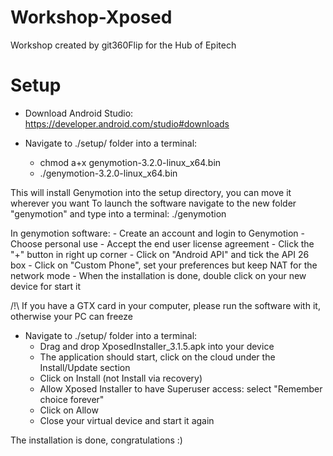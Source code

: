 # Workshop-Xposed
Workshop created by git360Flip for the Hub of Epitech

# Setup
- Download Android Studio: https://developer.android.com/studio#downloads

- Navigate to ./setup/ folder into a terminal:
	- chmod a+x genymotion-3.2.0-linux_x64.bin
	- ./genymotion-3.2.0-linux_x64.bin

This will install Genymotion into the setup directory, you can move it wherever you want
To launch the software navigate to the new folder "genymotion" and type into a terminal:
./genymotion

In genymotion software:
	- Create an account and login to Genymotion
	- Choose personal use
	- Accept the end user license agreement
	- Click the "+" button in right up corner
	- Click on "Android API" and tick the API 26 box
	- Click on "Custom Phone", set your preferences but keep NAT for the network mode
	- When the installation is done, double click on your new device for start it

/!\ If you have a GTX card in your computer, please run the software with it, otherwise
	your PC can freeze

- Navigate to ./setup/ folder into a terminal:
	- Drag and drop XposedInstaller_3.1.5.apk into your device
	- The application should start, click on the cloud under the Install/Update section
	- Click on Install (not Install via recovery)
	- Allow Xposed Installer to have Superuser access: select "Remember choice forever"
	- Click on Allow
	- Close your virtual device and start it again

The installation is done, congratulations :)
